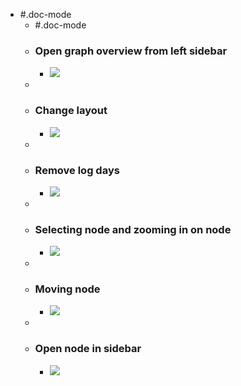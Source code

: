 - #.doc-mode
    - #.doc-mode
    - ### Open graph overview from left sidebar
        - ![](https://firebasestorage.googleapis.com/v0/b/firescript-577a2.appspot.com/o/imgs%2Fapp%2Fhelp-documentation%2FjJz0CNicqY.gif?alt=media&token=1d8ca7df-25cd-458f-8f9e-09e130327c27)
    - 
    - ### Change layout
        - ![](https://firebasestorage.googleapis.com/v0/b/firescript-577a2.appspot.com/o/imgs%2Fapp%2Fhelp-documentation%2FVlZpC492oI.gif?alt=media&token=d6055ce8-6b3b-4ece-b942-3253fae20be6)
    - 
    - ### Remove log days
        - ![](https://firebasestorage.googleapis.com/v0/b/firescript-577a2.appspot.com/o/imgs%2Fapp%2Fhelp-documentation%2FT1YtPOXv6j.gif?alt=media&token=835832b8-b060-4519-9970-eaef8c564f52)
    - 
    - ### Selecting node and zooming in on node
        - ![](https://firebasestorage.googleapis.com/v0/b/firescript-577a2.appspot.com/o/imgs%2Fapp%2Fhelp-documentation%2FvxMzNcxM0B.gif?alt=media&token=c7452963-0954-4425-8a44-c7e4f0bb37e1)
    - 
    - ### Moving node
        - ![](https://firebasestorage.googleapis.com/v0/b/firescript-577a2.appspot.com/o/imgs%2Fapp%2Fhelp-documentation%2FeKRmqKzotE.gif?alt=media&token=8dc9fe95-3c1b-4330-8f00-110bbaac99ff)
    - 
    - ### Open node in sidebar
        - ![](https://firebasestorage.googleapis.com/v0/b/firescript-577a2.appspot.com/o/imgs%2Fapp%2Fhelp-documentation%2FzO8buehcAl.gif?alt=media&token=0de4cdf5-26a2-440c-a0af-57ede8199623)
